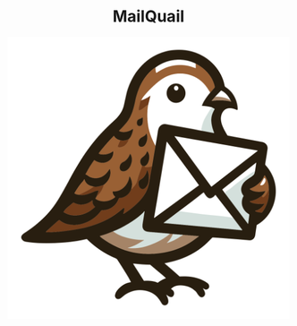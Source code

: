 <h1 align="center">
MailQuail
</h1>

<p align="center">
    <a href="./apps/docs/public/images/logo.svg" alt="MailQuail logo">
        <img src="./apps/docs/public/images/logo.svg">
    </a>
</p>
